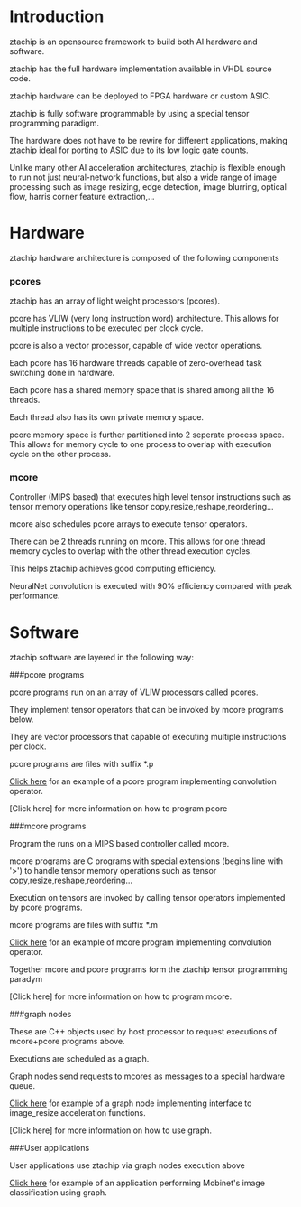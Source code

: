 # Introduction

ztachip is an opensource framework to build both AI hardware and software. 

ztachip has the full hardware implementation available in VHDL source code.

ztachip hardware can be deployed to FPGA hardware or custom ASIC.

ztachip is fully software programmable by using a special tensor programming paradigm. 

The hardware does not have to be rewire for different applications, making ztachip ideal for porting to ASIC due to its low logic gate counts.

Unlike many other AI acceleration architectures, ztachip is flexible enough to run not just neural-network functions, but also a wide range of image processing such as image resizing, edge detection, image blurring, optical flow, harris corner feature extraction,...  

# Hardware

ztachip hardware architecture is composed of the following components

### pcores

ztachip has an array of light weight processors (pcores).

pcore has VLIW (very long instruction word) architecture. This allows for multiple instructions to be executed per clock cycle.

pcore is also a vector processor, capable of wide vector operations.

Each pcore has 16 hardware threads capable of zero-overhead task switching done in hardware.

Each pcore has a shared memory space that is shared among all the 16 threads.

Each thread also has its own private memory space.

pcore memory space is further partitioned into 2 seperate process space. This allows for memory cycle to one process to overlap with execution cycle on the other process.

### mcore

Controller (MIPS based) that executes high level tensor instructions such as tensor memory operations like tensor copy,resize,reshape,reordering...

mcore also schedules pcore arrays to execute tensor operators.

There can be 2 threads running on mcore. This allows for one thread memory cycles to overlap with the other thread execution cycles.

This helps ztachip achieves good computing efficiency.

NeuralNet convolution is executed with 90% efficiency compared with peak performance.

# Software

ztachip software are layered in the following way:

###pcore programs

pcore programs run on an array of VLIW processors called pcores.

They implement tensor operators that can be invoked by mcore programs below.

They are vector processors that capable of executing multiple instructions per clock.

pcore programs are files with suffix *.p

[Click here](https://github.com/ztachip/ztachip/blob/master/software/target/apps/nn/kernels/conv.p) for an example of a pcore program implementing convolution operator.

[Click here] for more information on how to program pcore

###mcore programs

Program the runs on a MIPS based controller called mcore. 

mcore programs are C programs with special extensions (begins line with '>') to handle tensor memory operations such as tensor copy,resize,reshape,reordering...

Execution on tensors are invoked by calling tensor operators implemented by pcore programs.

mcore programs are files with suffix *.m

[Click here](https://github.com/ztachip/ztachip/blob/master/software/target/apps/nn/kernels/conv.m) for an example of mcore program implementing convolution operator.

Together mcore and pcore programs form the ztachip tensor programming paradym

[Click here] for more information on how to program mcore.  

###graph nodes

These are C++ objects used by host processor to request executions of mcore+pcore programs above.

Executions are scheduled as a graph.

Graph nodes send requests to mcores as messages to a special hardware queue.

[Click here](https://github.com/ztachip/ztachip/blob/master/software/target/apps/resize/resize.c) for example of a graph node implementing interface to image_resize acceleration functions.

[Click here] for more information on how to use graph.

###User applications

User applications use ztachip via graph nodes execution above

[Click here](https://github.com/ztachip/ztachip/blob/master/examples/classifier/classifier.cpp) for example of an application performing Mobinet's image classification using graph.





